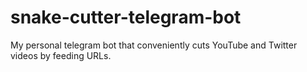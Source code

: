 # snake-cutter-telegram-bot
My personal telegram bot that conveniently cuts YouTube and Twitter videos by feeding URLs.
